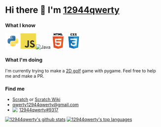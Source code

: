 # Hi there 👋 I'm [12944qwerty](https://12944qwerty.github.io)

### What I know
<img alt="Python" width="50px" src="https://raw.githubusercontent.com/github/explore/80688e429a7d4ef2fca1e82350fe8e3517d3494d/topics/python/python.png"><img alt="JavaScript" width="50px" src="https://raw.githubusercontent.com/github/explore/80688e429a7d4ef2fca1e82350fe8e3517d3494d/topics/javascript/javascript.png"><img alt="Java" width="50px" src="https://i.ibb.co/YkpBrRd/image.png"><img alt="HTML" width="50px" src="https://raw.githubusercontent.com/github/explore/80688e429a7d4ef2fca1e82350fe8e3517d3494d/topics/html/html.png"><img alt="CSS" width="50px" src="https://raw.githubusercontent.com/github/explore/80688e429a7d4ef2fca1e82350fe8e3517d3494d/topics/css/css.png">


### What I'm doing
I'm currently trying to make a [2D golf](https://github.com/12944qwerty/golf) game with pygame. Feel free to help me and make a PR.

### Find me
- [Scratch](https://scratch.mit.edu/users/12944qwerty) or [Scratch Wiki](https://en.scratch-wiki.info/wiki/User_talk:12944qwerty)
- [qwerty12944qwerty@gmail.com](mailto:qwerty12944qwerty@gmail.com)
- [12944qwerty#9317 <img align="left" width="22px" src="https://cdn.jsdelivr.net/npm/simple-icons@v3/icons/discord.svg">](https://discord.com/users/499400512559382538)

[![12944qwerty's github stats](https://github-readme-stats.vercel.app/api?username=12944qwerty&show_icons=true)](https://github.com/anuraghazra/github-readme-stats)
[![12944qwerty's top languages](https://github-readme-stats.vercel.app/api/top-langs?username=12944qwerty&layout=compact)](https://github.com/anuraghazra/github-readme-stats)
